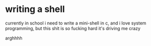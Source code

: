 # writing a shell

currently in school i need to write a mini-shell in c, and i love system programming, but this shit is so fucking hard it's driving me crazy

arghhhh
